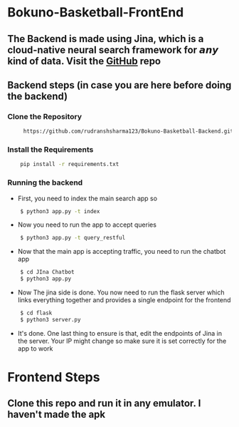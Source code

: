 # Bokuno-Basketball-FrontEnd

## The Backend is made using Jina, which is a cloud-native neural search framework for 𝙖𝙣𝙮 kind of data. Visit the <a href="https://github.com/jina-ai/jina">GitHub</a> repo


## Backend steps (in case you are here before doing the backend)


### Clone the Repository

```bash
     https://github.com/rudranshsharma123/Bokuno-Basketball-Backend.git
```

### Install the Requirements

```bash
    pip install -r requirements.txt
```

### Running the backend

-   First, you need to index the main search app so

```bash
    $ python3 app.py -t index
```
-  Now you need to run the app to accept queries

```bash
    $ python3 app.py -t query_restful
```
- Now that the main app is accepting traffic, you need to run the chatbot app

```bash
    $ cd JIna Chatbot
    $ python3 app.py
```
- Now The jina side is done. You now need to run the flask server which links everything together and provides a single endpoint for the frontend
```bash
    $ cd flask
    $ python3 server.py
```
- It's done. One last thing to ensure is that, edit the endpoints of Jina in the server. Your IP might change so make sure it is set correctly for the app to work

# Frontend Steps
## Clone this repo and run it in any emulator. I haven't made the apk


